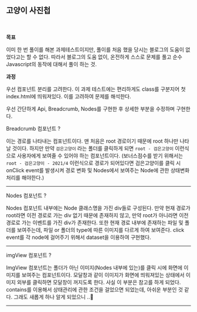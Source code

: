 ## 고양이 사진첩

<br>

**목표**

이미 한 번 풀이를 해본 과제테스트이지만, 풀이를 처음 했을 당시는 블로그의 도움이 없었다고는 할 수 없다. 따라서 블로그의 도움 없이, 온전하게 스스로 문제를 풀고 순수 Javascript의 동작에 대해서 풀이 하는 것.

**과정**

우선 컴포넌트 분리를 고려한다.
이 과제 테스트에는 편리하게도 class를 구분지어 첫 index.html에 띄워져있다. 이를 고려하여 문제를 해석한다.

우선 간단하게 Api, Breadcrumb, Nodes를 구현한 후 상세한 부분을 수정하며 구현한다.

Breadcrumb 컴포넌트 ?

이는 경로를 나타내는 컴포넌트이다. 맨 처음은 root 경로이기 때문에 root 하나만 나타날 것이다. 하지만 만약 `검은고양이` 라는 폴더를 클릭하게 되면 `root - 검은고양이` 이런식으로 사용자에게 보여줄 수 있어야 하는 컴포넌트이다.
(보너스점수를 받기 위해서는 `root - 검은고양이 - 2021/4` 이런식으로 경로가 되어있다면 검은고양이를 클릭 시 onClick event를 발생시켜 경로 변화 및 Nodes에서 보여주는 Node에 관한 상태변화 처리를 해야한다.)

---

Nodes 컴포넌트 ?

Nodes 컴포넌트 내부에는 Node 클래스명을 가진 div들로 구성된다.
만약 현재 경로가 root라면 이전 경로로 가는 div 없기 때문에 존재하지 않고, 만약 root가 아니라면 이전 경로로 가는 이벤트를 가진 div가 존재한다.
또한 현재 경로 내부에 존재하는 파일 및 폴더를 보여주는데, 파일 or 폴더의 type에 따른 이미지를 다르게 하여 보여준다.
click event를 각 node에 걸어주기 위해서 dataset을 이용하여 구현했다.

---

imgView 컴포넌트 ?

ImgView 컴포넌트는 폴더가 아닌 이미지(Nodes 내부에 있는)를 클릭 시에 화면에 이미지를 보여주는 컴포넌트이다. 모달창과 같이 이미지가 화면에 띄워져있는 상태에서 이미지 외부를 클릭하면 모달창이 꺼지도록 한다.
사실 이 부분은 참고를 하게 되었다. contains를 이용해서 상태관리에 관한 조건을 걸었으면 되었는데, 아쉬운 부분인 것 같다. 그래도 새롭게 하나 알게 되었으니 ..🥲

---
